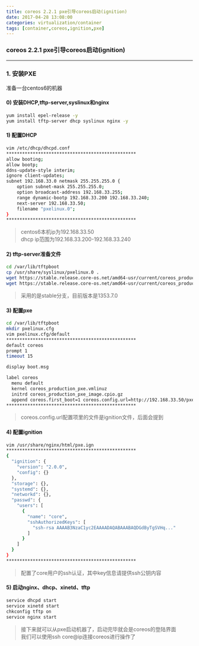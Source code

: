 ```yaml
---
title: coreos 2.2.1 pxe引导coreos启动(ignition)
date: 2017-04-28 13:08:00
categories: virtualization/container
tags: [container,coreos,ignition,pxe]
---
```

### coreos 2.2.1 pxe引导coreos启动(ignition)

---

### 1. 安装PXE
准备一台centos6的机器
#### 0) 安装DHCP,tftp-server,syslinux和nginx
``` bash
yum install epel-release -y
yum install tftp-server dhcp syslinux nginx -y
```

#### 1) 配置DHCP
``` bash
vim /etc/dhcp/dhcpd.conf
*************************************************
allow booting;
allow bootp;
ddns-update-style interim;
ignore client-updates;
subnet 192.168.33.0 netmask 255.255.255.0 {
    option subnet-mask 255.255.255.0;
    option broadcast-address 192.168.33.255;
    range dynamic-bootp 192.168.33.200 192.168.33.240;
    next-server 192.168.33.50;
    filename "pxelinux.0";
}
*************************************************
```
> centos6本机ip为192.168.33.50  
dhcp ip范围为192.168.33.200-192.168.33.240

#### 2) tftp-server准备文件
``` bash
cd /var/lib/tftpboot
cp /usr/share/syslinux/pxelinux.0 .
wget https://stable.release.core-os.net/amd64-usr/current/coreos_production_pxe.vmlinuz
wget https://stable.release.core-os.net/amd64-usr/current/coreos_production_pxe_image.cpio.gz
```
> 采用的是stable分支，目前版本是1353.7.0  

#### 3) 配置pxe
``` bash
cd /var/lib/tftpboot
mkdir pxelinux.cfg
vim pxelinux.cfg/default
*************************************************
default coreos
prompt 1
timeout 15

display boot.msg

label coreos
  menu default
  kernel coreos_production_pxe.vmlinuz
  initrd coreos_production_pxe_image.cpio.gz
  append coreos.first_boot=1 coreos.config.url=http://192.168.33.50/pxe.ign
*************************************************
```
> coreos.config.url配置项里的文件是ignition文件，后面会提到

#### 4) 配置ignition
``` bash
vim /usr/share/nginx/html/pxe.ign
*************************************************
{
  "ignition": {
    "version": "2.0.0",
    "config": {}
  },
  "storage": {},
  "systemd": {},
  "networkd": {},
  "passwd": {
    "users": [
      {
        "name": "core",
        "sshAuthorizedKeys": [
          "ssh-rsa AAAAB3NzaC1yc2EAAAADAQABAAABAQDGdByTgSVHq..."
        ]
      }
    ]
  }
}
*************************************************
```
> 配置了core用户的ssh认证，其中key信息请提供ssh公钥内容

#### 5) 启动nginx、dhcp、xinetd、tftp
``` bash
service dhcpd start
service xinetd start
chkconfig tftp on
service nginx start
```
> 接下来就可以从pxe启动机器了，启动完毕就会是coreos的登陆界面  
我们可以使用ssh core@ip连接coreos进行操作了
